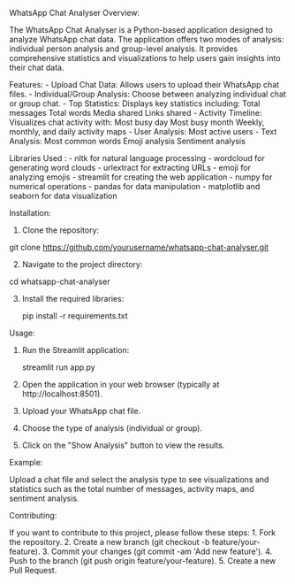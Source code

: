 WhatsApp Chat Analyser
Overview:

The WhatsApp Chat Analyser is a Python-based application designed to analyze WhatsApp chat data. The application offers two modes of analysis: individual person analysis and group-level analysis. It provides comprehensive statistics and visualizations to help users gain insights into their chat data.

Features:
    - Upload Chat Data: Allows users to upload their WhatsApp chat files.
    - Individual/Group Analysis: Choose between analyzing individual chat or group chat.
    - Top Statistics: Displays key statistics including:
        Total messages
        Total words
        Media shared
        Links shared
    - Activity Timeline: Visualizes chat activity with:
        Most busy day
        Most busy month
        Weekly, monthly, and daily activity maps
    - User Analysis:
        Most active users
    - Text Analysis:
        Most common words
        Emoji analysis
        Sentiment analysis

Libraries Used :
    - nltk for natural language processing
    - wordcloud for generating word clouds
    - urlextract for extracting URLs
    - emoji for analyzing emojis
    - streamlit for creating the web application
    - numpy for numerical operations
    - pandas for data manipulation
    - matplotlib and seaborn for data visualization

Installation:
1. Clone the repository:

git clone https://github.com/yourusername/whatsapp-chat-analyser.git

2. Navigate to the project directory:

cd whatsapp-chat-analyser

3. Install the required libraries:

    pip install -r requirements.txt

Usage:
1. Run the Streamlit application:

    streamlit run app.py

2. Open the application in your web browser (typically at http://localhost:8501).

3. Upload your WhatsApp chat file.

4. Choose the type of analysis (individual or group).

5. Click on the "Show Analysis" button to view the results.

Example:

Upload a chat file and select the analysis type to see visualizations and statistics such as the total number of messages, activity maps, and sentiment analysis.

Contributing:

If you want to contribute to this project, please follow these steps:
    1. Fork the repository.
    2. Create a new branch (git checkout -b feature/your-feature).
    3. Commit your changes (git commit -am 'Add new feature').
    4. Push to the branch (git push origin feature/your-feature).
    5. Create a new Pull Request.
